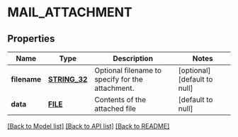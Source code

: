 # MAIL_ATTACHMENT

## Properties
Name | Type | Description | Notes
------------ | ------------- | ------------- | -------------
**filename** | [**STRING_32**](STRING_32.md) | Optional filename to specify for the attachment. | [optional] [default to null]
**data** | [**FILE**](FILE.md) | Contents of the attached file | [default to null]

[[Back to Model list]](../README.md#documentation-for-models) [[Back to API list]](../README.md#documentation-for-api-endpoints) [[Back to README]](../README.md)


